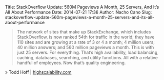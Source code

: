 Title: StackOverflow Update: 560M Pageviews A Month, 25 Servers, And It’s All About Performance
Date: 2014-07-21 17:38
Author: Nacho Cano
Slug: stackoverflow-update-560m-pageviews-a-month-25-servers-and-its-all-about-performance

> The network of sites that make up StackExchange, which includes
> StackOverflow, is now ranked 54th for traffic in the world; they have
> 110 sites and are growing at a rate of 3 or 4 a month; 4 million
> users; 40 million answers; and 560 million pageviews a month. This is
> with just 25 servers. For everything. That’s high availability, load
> balancing, caching, databases, searching, and utility functions. All
> with a relative handful of employees. Now that’s quality engineering.

» Todd Hoff | [highscalability.com][]

  [highscalability.com]: http://highscalability.com/blog/2014/7/21/stackoverflow-update-560m-pageviews-a-month-25-servers-and-i.html
    "StackOverflow Update: 560M Pageviews A Month, 25 Servers, And It's All About Performance"
